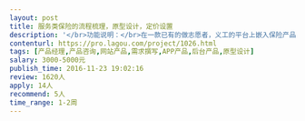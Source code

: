```yaml
---                
layout: post       
title: 服务类保险的流程梳理，原型设计，定价设置           
description: '</br>功能说明：</br>在一款已有的做志愿者，义工的平台上嵌入保险产品功能，作为对现有流量的套现方式之一</br></br>产品形态：</br>在现有平台增加卖保险的入口，能在现有流程中，引导用户去购买；涉及PC端和APP端</br></br>人员要求：</br>1.有产品设计感觉和天赋，能理解分析用户需求，对用户的体验有所感知</br>2.逻辑清晰，整体流程设计完整且合理</br>3.对保险行业有一定了解，知道其运作方式</br>4.有一定的数据分析能力，能给出保险的定价</br>'     
contenturl: https://pro.lagou.com/project/1026.html      
tags: [产品经理,产品咨询,网站产品,需求撰写,APP产品,后台产品,原型设计]            
salary: 3000-5000元          
publish_time: 2016-11-23 19:02:16         
review: 1620人                   
apply: 14人                   
recommend: 5人                   
time_range: 1-2周              
---                 
```

